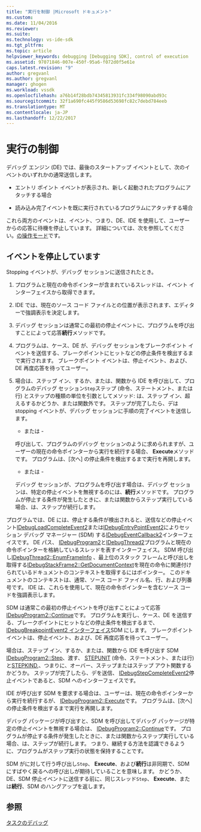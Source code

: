 ```yaml
---
title: "実行を制御 |Microsoft ドキュメント"
ms.custom: 
ms.date: 11/04/2016
ms.reviewer: 
ms.suite: 
ms.technology: vs-ide-sdk
ms.tgt_pltfrm: 
ms.topic: article
helpviewer_keywords: debugging [Debugging SDK], control of execution
ms.assetid: 97071846-007e-450f-95a6-f072d0f5e61e
caps.latest.revision: "9"
author: gregvanl
ms.author: gregvanl
manager: ghogen
ms.workload: vssdk
ms.openlocfilehash: a76b14f28bdb74345813931fc334f98090abd93c
ms.sourcegitcommit: 32f1a690fc445f9586d53698fc82c7debd784eeb
ms.translationtype: MT
ms.contentlocale: ja-JP
ms.lasthandoff: 12/22/2017
---
```

# <a name="control-of-execution"></a>実行の制御
デバッグ エンジン (DE) では、最後のスタートアップ イベントとして、次のイベントのいずれかの通常送信します。  
  
-   エントリ ポイント イベントが表示され、新しく起動されたプログラムにアタッチする場合  
  
-   読み込み完了イベントを既に実行されているプログラムにアタッチする場合  
  
 これら両方のイベントは、イベント、つまり、DE、IDE を使用して、ユーザーからの応答に待機を停止しています。 詳細については、次を参照してください。[の操作モード](../../extensibility/debugger/operational-modes.md)です。  
  
## <a name="stopping-event"></a>イベントを停止しています  
 Stopping イベントが、デバッグ セッションに送信されたとき。  
  
1.  プログラムと現在の命令ポインターが含まれているスレッドは、イベント インターフェイスから取得できます。  
  
2.  IDE では、現在のソース コード ファイルとの位置が表示されます、エディターで強調表示を決定します。  
  
3.  デバッグ セッションは通常この最初の停止イベントに、プログラムを呼び出すことによって応答**続行**メソッドです。  
  
4.  プログラムは、ケース、DE が、デバッグ セッションをブレークポイント イベントを送信する、ブレークポイントにヒットなどの停止条件を検出するまで実行されます。 ブレークポイント イベントは、停止イベント、および、DE 再度応答を待ってユーザー。  
  
5.  場合は、ステップ イン、するか、または、関数から IDE を呼び出して、プログラムのデバッグ セッション`Step`ステップ (命令、ステートメント、または行) とステップの種類の単位を引数としてメソッド: は、ステップ イン、超えるするかどうか、または関数外です。 ステップが完了したら、デは stopping イベントが、デバッグ セッションに手順の完了イベントを送信します。  
  
     - または -  
  
     呼び出して、プログラムのデバッグ セッションのように求められますが、ユーザーの現在の命令ポインターから実行を続行する場合、 **Execute**メソッドです。 プログラムは、[次へ] の停止条件を検出するまで実行を再開します。  
  
     - または -  
  
     デバッグ セッションが、プログラムを呼び出す場合は、デバッグ セッションは、特定の停止イベントを無視するのには、**続行**メソッドです。 プログラムが停止する条件が発生したときに、または関数からステップ実行している場合、は、ステップが続行します。  
  
 プログラムでは、DE には、停止する条件が検出されると、送信などの停止イベント[IDebugLoadCompleteEvent2](../../extensibility/debugger/reference/idebugloadcompleteevent2.md)または[IDebugEntryPointEvent2](../../extensibility/debugger/reference/idebugentrypointevent2.md)によりセッション デバッグ マネージャー (SDM) する[IDebugEventCallback2](../../extensibility/debugger/reference/idebugeventcallback2.md)インターフェイスです。 DE パス、 [IDebugProgram2](../../extensibility/debugger/reference/idebugprogram2.md)と[IDebugThread2](../../extensibility/debugger/reference/idebugthread2.md)プログラムと現在の命令ポインターを格納しているスレッドを表すインターフェイス。 SDM 呼び出し[IDebugThread2::EnumFrameInfo](../../extensibility/debugger/reference/idebugthread2-enumframeinfo.md) 、最上位のスタック フレームと呼び出しを取得する[IDebugStackFrame2::GetDocumentContext](../../extensibility/debugger/reference/idebugstackframe2-getdocumentcontext.md)を現在の命令に関連付けられているドキュメントのコンテキストを取得するにはポインター。 このドキュメントのコンテキストは、通常、ソース コード ファイル名、行、および列番号です。 IDE は、これらを使用して、現在の命令ポインターを含むソース コードを強調表示します。  
  
 SDM は通常この最初の停止イベントを呼び出すことによって応答[IDebugProgram2::Continue](../../extensibility/debugger/reference/idebugprogram2-continue.md)です。 プログラムを実行し、ケース、DE を送信する、ブレークポイントにヒットなどの停止条件を検出するまで、 [IDebugBreakpointEvent2 インターフェイス](../../extensibility/debugger/reference/idebugbreakpointevent2.md)SDM にします。 ブレークポイント イベントは、停止イベント、および、DE 再度応答を待ってユーザー。  
  
 場合は、ステップ イン、するか、または、関数から IDE を呼び出す SDM [IDebugProgram2::Step](../../extensibility/debugger/reference/idebugprogram2-step.md)、渡す、 [STEPUNIT](../../extensibility/debugger/reference/stepunit.md) (命令、ステートメント、または行) と[STEPKIND](../../extensibility/debugger/reference/stepkind.md),、つまりに、オーバー、ステップまたはステップ アウト関数するかどうか。 ステップが完了したら、デを送信、 [IDebugStepCompleteEvent2](../../extensibility/debugger/reference/idebugstepcompleteevent2.md)停止イベントであると、SDM へのインターフェイスです。  
  
 IDE が呼び出す SDM を要求する場合は、ユーザーは、現在の命令ポインターから実行を続行するが、 [IDebugProgram2::Execute](../../extensibility/debugger/reference/idebugprogram2-execute.md)です。 プログラムは、[次へ] の停止条件を検出するまで実行を再開します。  
  
 デバッグ パッケージが呼び出すと、SDM を呼び出してデバッグ パッケージが特定の停止イベントを無視する場合は、 [IDebugProgram2::Continue](../../extensibility/debugger/reference/idebugprogram2-continue.md)です。 プログラムが停止する条件が発生したときに、または関数からステップ実行している場合、は、ステップが続行します。 つまり、継続する方法を認識できるように、プログラムがステップ実行の状態を保持することです。  
  
 SDM がに対して行う呼び出し`Step`、 **Execute**、および**続行**は非同期で、SDM にすばやく戻るへの呼び出しが期待していることを意味します。 かどうか、DE、SDM 停止イベントに送信する前に、同じスレッド`Step`、 **Execute**、または**続行**、SDM のハングアップを返します。  
  
## <a name="see-also"></a>参照  
 [タスクのデバッグ](../../extensibility/debugger/debugging-tasks.md)